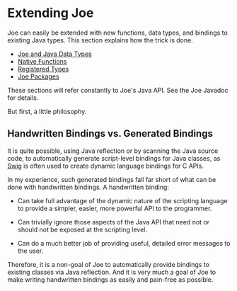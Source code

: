 # Extending Joe

Joe can easily be extended with new functions, data types, and bindings
to existing Java types.  This section explains how the trick is done.

- [Joe and Java Data Types](java_types.md)
- [Native Functions](native_functions.md)
- [Registered Types](registered_types.md)
- [Joe Packages](packages.md)

These sections will refer constantly to Joe's Java API.  See the 
Joe Javadoc for details.

But first, a little philosophy.

## Handwritten Bindings vs. Generated Bindings

It is quite possible, using Java reflection or by scanning the Java source code,
to automatically generate script-level bindings for Java classes, as
[Swig](https://swig.org) is often used to create dynamic language bindings for 
C APIs.

In my experience, such generated bindings fall far short of what can be
done with handwritten bindings.  A handwritten binding:

- Can take full advantage of the dynamic nature of the
  scripting language to provide a simpler, easier, more powerful API to the 
  programmer.
 
- Can trivially ignore those aspects of the Java API
  that need not or should not be exposed at the scripting level.

- Can do a much better job of providing useful, detailed error messages
  to the user.

Therefore, it is a non-goal of Joe to automatically provide bindings to 
existing classes via Java reflection.  And it is very much a goal of Joe
to make writing handwritten bindings as easily and pain-free as possible.

